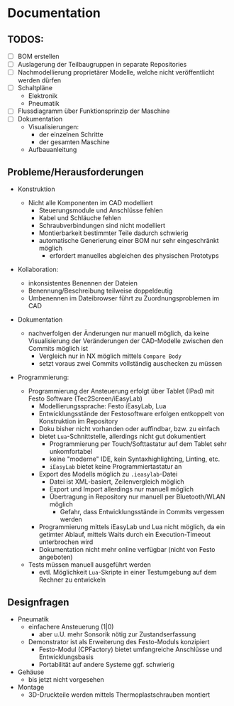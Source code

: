# Documentation

## TODOS:

- [ ] BOM erstellen
- [ ] Auslagerung der Teilbaugruppen in separate Repositories
- [ ] Nachmodellierung proprietärer Modelle, welche nicht veröffentlicht werden dürfen
- [ ] Schaltpläne
    - Elektronik
    - Pneumatik
- [ ] Flussdiagramm über Funktionsprinzip der Maschine
- [ ] Dokumentation
    - Visualisierungen:
        - der einzelnen Schritte
        - der gesamten Maschine
    - Aufbauanleitung


## Probleme/Herausforderungen

- Konstruktion
    - Nicht alle Komponenten im CAD modelliert
        - Steuerungsmodule und Anschlüsse fehlen
        - Kabel und Schläuche fehlen
        - Schraubverbindungen sind nicht modelliert
        - Montierbarkeit bestimmter Teile dadurch schwierig
        - automatische Generierung einer BOM nur sehr eingeschränkt möglich
            - erfordert manuelles abgleichen des physischen Prototyps

- Kollaboration:
    - inkonsistentes Benennen der Dateien
    - Benennung/Beschreibung teilweise doppeldeutig
    - Umbenennen im Dateibrowser führt zu Zuordnungsproblemen im CAD

- Dokumentation
    - nachverfolgen der Änderungen nur manuell möglich, da keine Visualisierung der Veränderungen der CAD-Modelle zwischen den Commits möglich ist
        - Vergleich nur in NX möglich mittels `Compare Body`
        - setzt voraus zwei Commits vollständig auschecken zu müssen

- Programmierung:
    - Programmierung der Ansteuerung erfolgt über Tablet (IPad) mit Festo Software (Tec2Screen/iEasyLab)
        - Modellierungssprache: Festo iEasyLab, Lua
        - Entwicklungsstände der Festosoftware erfolgen entkoppelt von Konstruktion im Repository
        - Doku bisher nicht vorhanden oder auffindbar, bzw. zu einfach
        - bietet `Lua`-Schnittstelle, allerdings nicht gut dokumentiert
            - Programmierung per Touch/Softtastatur auf dem Tablet sehr unkomfortabel
            - keine "moderne" IDE, kein Syntaxhighlighting, Linting, etc.
            - `iEasyLab` bietet keine Programmiertastatur an
        - Export des Modells möglich zu `.ieasylab`-Datei
            - Datei ist XML-basiert, Zeilenvergleich möglich
            - Export und Import allerdings nur manuell möglich
            - Übertragung in Repository nur manuell per Bluetooth/WLAN möglich
                - Gefahr, dass Entwicklungsstände in Commits vergessen werden
        - Programmierung mittels iEasyLab und Lua nicht möglich, da ein getimter Ablauf, mittels Waits durch ein Execution-Timeout unterbrochen wird
        - Dokumentation nicht mehr online verfügbar (nicht von Festo angeboten)
    - Tests müssen manuell ausgeführt werden
        - evtl. Möglichkeit `Lua`-Skripte in einer Testumgebung auf dem Rechner zu entwickeln


## Designfragen

- Pneumatik
    - einfachere Ansteuerung (1|0)
        - aber u.U. mehr Sonsorik nötig zur Zustandserfassung
    - Demonstrator ist als Erweiterung des Festo-Moduls konzipiert
        - Festo-Modul (CPFactory) bietet umfangreiche Anschlüsse und Entwicklungsbasis
        - Portabilität auf andere Systeme ggf. schwierig
- Gehäuse
    - bis jetzt nicht vorgesehen
- Montage
    - 3D-Druckteile werden mittels Thermoplastschrauben montiert